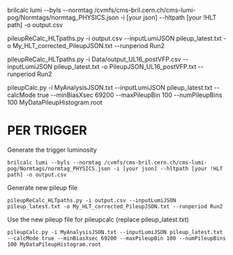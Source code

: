 brilcalc lumi --byls --normtag /cvmfs/cms-bril.cern.ch/cms-lumi-pog/Normtags/normtag_PHYSICS.json -i [your json] --hltpath [your !HLT path] -o output.csv

pileupReCalc_HLTpaths.py -i output.csv --inputLumiJSON pileup_latest.txt -o My_HLT_corrected_PileupJSON.txt --runperiod Run2

pileupReCalc_HLTpaths.py -i Data/output_UL16_postVFP.csv --inputLumiJSON pileup_latest.txt -o PileupJSON_UL16_postVFP.txt --runperiod Run2

pileupCalc.py -i MyAnalysisJSON.txt --inputLumiJSON pileup_latest.txt --calcMode true --minBiasXsec 69200 --maxPileupBin 100 --numPileupBins 100 MyDataPileupHistogram.root

# PER TRIGGER
Generate the trigger luminosity

`brilcalc lumi --byls --normtag /cvmfs/cms-bril.cern.ch/cms-lumi-pog/Normtags/normtag_PHYSICS.json -i [your json] --hltpath [your !HLT path] -o output.csv`

Generate new pileup file

`pileupReCalc_HLTpaths.py -i output.csv --inputLumiJSON pileup_latest.txt -o My_HLT_corrected_PileupJSON.txt --runperiod Run2`

Use the new pileup file for pileupcalc (replace pileup_latest.txt)

`pileupCalc.py -i MyAnalysisJSON.txt --inputLumiJSON pileup_latest.txt --calcMode true --minBiasXsec 69200 --maxPileupBin 100 --numPileupBins 100 MyDataPileupHistogram.root`